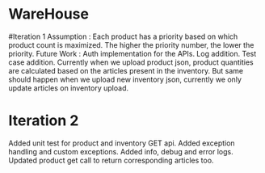 # WareHouse

#Iteration 1
Assumption : Each product has a priority based on which product count is maximized. The higher the priority number, the lower the priority.
Future Work : Auth implementation for the APIs. Log addition. Test case addition. Currently when we upload product json, product quantities are calculated based on the articles present in the inventory. But same should happen when we upload new inventory json, currently we only update articles on inventory upload.

# Iteration 2
Added unit test for product and inventory GET api.
Added exception handling and custom exceptions.
Added info, debug and error logs.
Updated product get call to return corresponding articles too.
